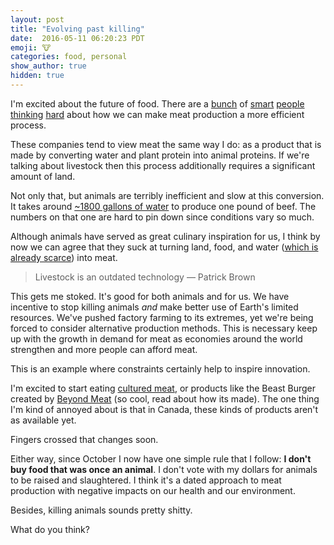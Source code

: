 ```yaml
---
layout: post
title: "Evolving past killing"
date:  2016-05-11 06:20:23 PDT
emoji: 🐮
categories: food, personal
show_author: true
hidden: true
---
```


I'm excited about the future of food. There are a [bunch][impossible-foods] of
[smart][beyond-meat] [people][gates-future-food] [thinking][mosa-meat]
[hard][memphis-meats] about how we can make meat production a more efficient
process.

These companies tend to view meat the same way I do: as a product that is made
by converting water and plant protein into animal proteins. If we're talking
about livestock then this process additionally requires a significant amount of
land.

Not only that, but animals are terribly inefficient and slow at this conversion.
It takes around [~1800 gallons of water][water-beef] to produce one pound of beef.
The numbers on that one are hard to pin down since conditions vary so much.

Although animals have served as great culinary inspiration for us, I think by now
we can agree that they suck at turning land, food, and water
([which is already scarce][water-scarcity]) into meat.

> Livestock is an outdated technology
> — Patrick Brown

This gets me stoked. It's good for both animals and for us. We have incentive to
stop killing animals _and_ make better use of Earth's limited resources. We've
pushed factory farming to its extremes, yet we're being forced to consider
alternative production methods. This is necessary keep up with the growth in
demand for meat as economies around the world strengthen and more people can
afford meat.

This is an example where constraints certainly help to inspire innovation.

I'm excited to start eating [cultured meat][memphis-meats], or products like the
Beast Burger created by [Beyond Meat][beyond-meat-feature] (so cool, read about
how its made). The one thing I'm kind of annoyed about is that in Canada, these
kinds of products aren't as available yet.

Fingers crossed that changes soon.

Either way, since October I now have one simple rule that I follow: **I don't
buy food that was once an animal**. I don't vote with my dollars for animals to
be raised and slaughtered. I think it's a dated approach to meat production with
negative impacts on our health and our environment.

Besides, killing animals sounds pretty shitty.

What do you think?

[impossible-foods]: //impossiblefoods.com/
[beyond-meat]: //beyondmeat.com/
[beyond-meat-feature]: //www.outsideonline.com/1928211/top-secret-food-will-change-way-you-eat
[memphis-meats]: //www.memphismeats.com/
[mosa-meat]: //www.bbc.com/news/science-environment-34540193
[gates-future-food]: //www.gatesnotes.com/About-Bill-Gates/Future-of-Food
[water-beef]: //foodtank.com/news/2013/12/why-meat-eats-resources
[water-scarcity]: //www.worldwildlife.org/threats/water-scarcity
